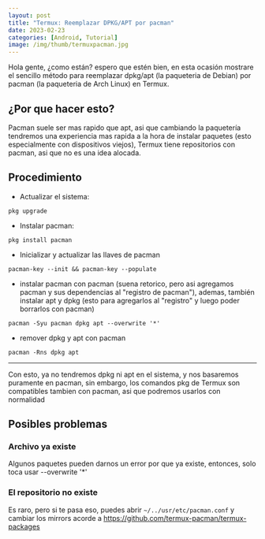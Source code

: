 ```yaml
---
layout: post
title: "Termux: Reemplazar DPKG/APT por pacman"
date: 2023-02-23
categories: [Android, Tutorial]
image: /img/thumb/termuxpacman.jpg
---
```


Hola gente, ¿como están? espero que estén bien, en esta ocasión mostrare el sencillo método para reemplazar dpkg/apt (la paqueteria de Debian) por pacman (la paqueteria de Arch Linux) en Termux.

## ¿Por que hacer esto?

Pacman suele ser mas rapido que apt, asi que cambiando la paquetería tendremos una experiencia mas rapida a la hora de instalar paquetes (esto especialmente con dispositivos viejos), Termux tiene repositorios con pacman, asi que no es una idea alocada.

## Procedimiento

- Actualizar el sistema:

```
pkg upgrade
```

- Instalar pacman:

```
pkg install pacman
```

- Inicializar y actualizar las llaves de pacman

```
pacman-key --init && pacman-key --populate
```

- instalar pacman con pacman (suena retorico, pero asi agregamos pacman y sus dependencias al "registro de pacman"), ademas, también instalar apt y dpkg (esto para agregarlos al "registro" y luego poder borrarlos con pacman)

```
pacman -Syu pacman dpkg apt --overwrite '*'
```

- remover dpkg y apt con pacman

```
pacman -Rns dpkg apt 
```

---

Con esto, ya no tendremos dpkg ni apt en el sistema, y nos basaremos puramente en pacman, sin embargo, los comandos pkg de Termux son compatibles tambien con pacman, asi que podremos usarlos con normalidad

## Posibles problemas

### Archivo ya existe

Algunos paquetes pueden darnos un error por que ya existe, entonces, solo toca usar --overwrite '*'

### El repositorio no existe

Es raro, pero si te pasa eso, puedes abrir `~/../usr/etc/pacman.conf` y cambiar los mirrors acorde a https://github.com/termux-pacman/termux-packages